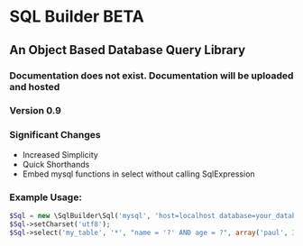 # SQL Builder BETA
## An Object Based Database Query Library

### Documentation does not exist.  Documentation will be uploaded and hosted

### Version 0.9

### Significant Changes

* Increased Simplicity
* Quick Shorthands
* Embed mysql functions in select without calling SqlExpression

### Example Usage:
```php
$Sql = new \SqlBuilder\Sql('mysql', 'host=localhost database=your_database user=root password=')
$Sql->setCharset('utf8');
$Sql->select('my_table', '*', "name = '?' AND age = ?", array('paul', 33));
```